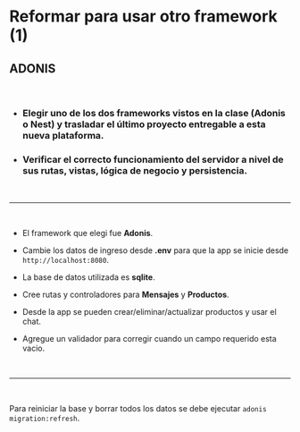 # Reformar para usar otro framework (1)
## ADONIS
<br />

* ### Elegir uno de los dos frameworks vistos en la clase (Adonis o Nest) y trasladar el último proyecto entregable a esta nueva plataforma.
* ### Verificar el correcto funcionamiento del servidor a nivel de sus rutas, vistas, lógica de negocio y persistencia.

<br />
<hr />
<br />

* El framework que elegi fue **Adonis**.

* Cambie los datos de ingreso desde **.env** para que la app se inicie desde ```http://localhost:8080```.

* La base de datos utilizada es **sqlite**.

* Cree rutas y controladores para **Mensajes** y **Productos**.

* Desde la app se pueden crear/eliminar/actualizar productos y usar el chat.

* Agregue un validador para corregir cuando un campo requerido esta vacio.

<br />
<hr />
<br />

Para reiniciar la base y borrar todos los datos se debe ejecutar ```adonis migration:refresh```.
